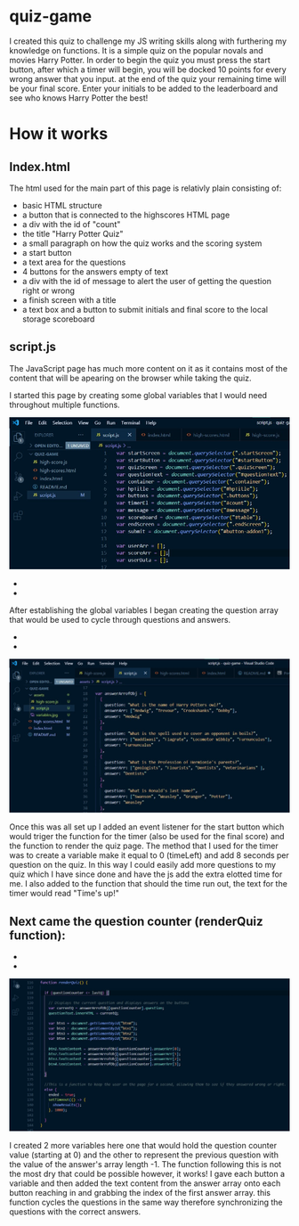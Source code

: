 # quiz-game

I created this quiz to challenge my JS writing skills along with furthering my knowledge on functions. It is a simple quiz on the popular novals and movies Harry Potter. In order to begin the quiz you must press the start button, after which a timer will begin, you will be docked 10 points for every wrong answer that you input. at the end of the quiz your remaining time will be your final score. Enter your initials to be added to the leaderboard and see who knows Harry Potter the best! 

# How it works 

<h2> Index.html</h2>

The html used for the main part of this page is relativly plain consisting of: 

 - basic HTML structure
 - a button that is connected to the highscores HTML page
 - a div with the id of "count"
 - the title "Harry Potter Quiz"
 - a small paragraph on how the quiz works and the scoring system 
 - a start button 
 - a text area for the questions
 - 4 buttons for the answers empty of text
 - a div with the id of message to alert the user of getting the question right or wrong 
 - a finish screen with a title 
 - a text box and a button to submit initials and final score to the local storage scoreboard

<h2>script.js</h2>

 The JavaScript page has much more content on it as it contains most of the content that will be apearing on the browser while taking the quiz. 

I started this page by creating some global variables that I would need throughout multiple functions. 

<img src=assets/variables.jpg>

-
-


After establishing the global variables I began creating the question array that would be used to cycle through questions and answers.

-
-


<img src=assets/questionArray.jpg>


Once this was all set up I added an event listener for the start button which would triger the function for the timer (also be used for the final score) and the function to render the quiz page. The method that I used for the timer was to create a variable make it equal to 0 (timeLeft) and add 8 seconds per question on the quiz. In this way I could easily add more questions to my quiz which I have since done and have the js add the extra elotted time for me. I also added to the function that should the time run out, the text for the timer would read "Time's up!"


<h2>Next came the question counter (renderQuiz function):</h2>

-
-

<img src=assets/questionCount.jpg>


I created 2 more variables here one that would hold the question counter value (starting at 0) and the other to represent the previous question with the value of the answer's array length -1. The function following this is not the most dry that could be possible however, it works! I gave each button a variable and then added the text content from the answer array onto each button reaching in and grabbing the index of the first answer array. 
this function cycles the questions in the same way therefore synchronizing the questions with the correct answers.

